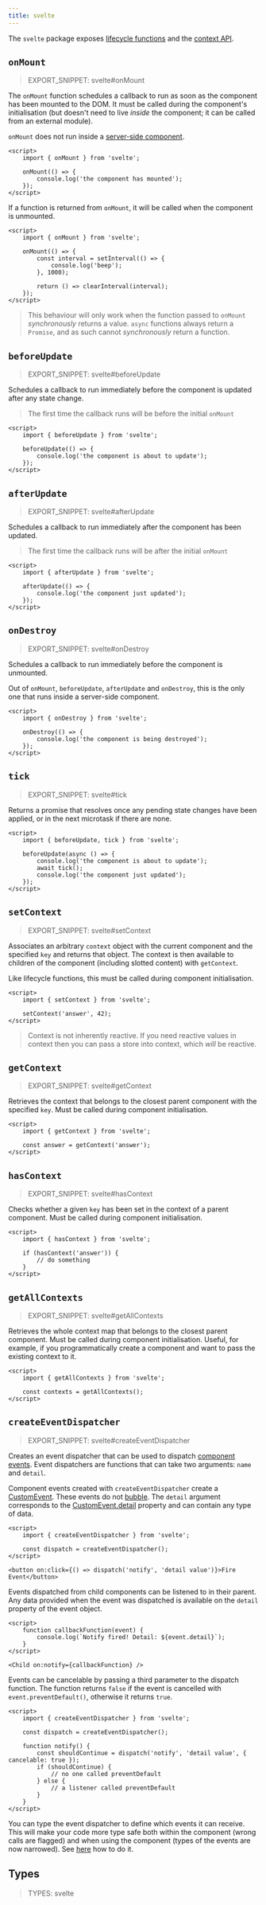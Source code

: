 ```yaml
---
title: svelte
---
```


The `svelte` package exposes [lifecycle functions](https://learn.svelte.dev/tutorial/onmount) and the [context API](https://learn.svelte.dev/tutorial/context-api).

## `onMount`

> EXPORT_SNIPPET: svelte#onMount

The `onMount` function schedules a callback to run as soon as the component has been mounted to the DOM. It must be called during the component's initialisation (but doesn't need to live _inside_ the component; it can be called from an external module).

`onMount` does not run inside a [server-side component](/docs/server-side-component-api).

```svelte
<script>
	import { onMount } from 'svelte';

	onMount(() => {
		console.log('the component has mounted');
	});
</script>
```

If a function is returned from `onMount`, it will be called when the component is unmounted.

```svelte
<script>
	import { onMount } from 'svelte';

	onMount(() => {
		const interval = setInterval(() => {
			console.log('beep');
		}, 1000);

		return () => clearInterval(interval);
	});
</script>
```

> This behaviour will only work when the function passed to `onMount` _synchronously_ returns a value. `async` functions always return a `Promise`, and as such cannot _synchronously_ return a function.

## `beforeUpdate`

> EXPORT_SNIPPET: svelte#beforeUpdate

Schedules a callback to run immediately before the component is updated after any state change.

> The first time the callback runs will be before the initial `onMount`

```svelte
<script>
	import { beforeUpdate } from 'svelte';

	beforeUpdate(() => {
		console.log('the component is about to update');
	});
</script>
```

## `afterUpdate`

> EXPORT_SNIPPET: svelte#afterUpdate

Schedules a callback to run immediately after the component has been updated.

> The first time the callback runs will be after the initial `onMount`

```svelte
<script>
	import { afterUpdate } from 'svelte';

	afterUpdate(() => {
		console.log('the component just updated');
	});
</script>
```

## `onDestroy`

> EXPORT_SNIPPET: svelte#onDestroy

Schedules a callback to run immediately before the component is unmounted.

Out of `onMount`, `beforeUpdate`, `afterUpdate` and `onDestroy`, this is the only one that runs inside a server-side component.

```svelte
<script>
	import { onDestroy } from 'svelte';

	onDestroy(() => {
		console.log('the component is being destroyed');
	});
</script>
```

## `tick`

> EXPORT_SNIPPET: svelte#tick

Returns a promise that resolves once any pending state changes have been applied, or in the next microtask if there are none.

```svelte
<script>
	import { beforeUpdate, tick } from 'svelte';

	beforeUpdate(async () => {
		console.log('the component is about to update');
		await tick();
		console.log('the component just updated');
	});
</script>
```

## `setContext`

> EXPORT_SNIPPET: svelte#setContext

Associates an arbitrary `context` object with the current component and the specified `key` and returns that object. The context is then available to children of the component (including slotted content) with `getContext`.

Like lifecycle functions, this must be called during component initialisation.

```svelte
<script>
	import { setContext } from 'svelte';

	setContext('answer', 42);
</script>
```

> Context is not inherently reactive. If you need reactive values in context then you can pass a store into context, which _will_ be reactive.

## `getContext`

> EXPORT_SNIPPET: svelte#getContext

Retrieves the context that belongs to the closest parent component with the specified `key`. Must be called during component initialisation.

```svelte
<script>
	import { getContext } from 'svelte';

	const answer = getContext('answer');
</script>
```

## `hasContext`

> EXPORT_SNIPPET: svelte#hasContext

Checks whether a given `key` has been set in the context of a parent component. Must be called during component initialisation.

```svelte
<script>
	import { hasContext } from 'svelte';

	if (hasContext('answer')) {
		// do something
	}
</script>
```

## `getAllContexts`

> EXPORT_SNIPPET: svelte#getAllContexts

Retrieves the whole context map that belongs to the closest parent component. Must be called during component initialisation. Useful, for example, if you programmatically create a component and want to pass the existing context to it.

```svelte
<script>
	import { getAllContexts } from 'svelte';

	const contexts = getAllContexts();
</script>
```

## `createEventDispatcher`

> EXPORT_SNIPPET: svelte#createEventDispatcher

Creates an event dispatcher that can be used to dispatch [component events](/docs/component-directives#on-eventname). Event dispatchers are functions that can take two arguments: `name` and `detail`.

Component events created with `createEventDispatcher` create a [CustomEvent](https://developer.mozilla.org/en-US/docs/Web/API/CustomEvent). These events do not [bubble](https://developer.mozilla.org/en-US/docs/Learn/JavaScript/Building_blocks/Events#Event_bubbling_and_capture). The `detail` argument corresponds to the [CustomEvent.detail](https://developer.mozilla.org/en-US/docs/Web/API/CustomEvent/detail) property and can contain any type of data.

```svelte
<script>
	import { createEventDispatcher } from 'svelte';

	const dispatch = createEventDispatcher();
</script>

<button on:click={() => dispatch('notify', 'detail value')}>Fire Event</button>
```

Events dispatched from child components can be listened to in their parent. Any data provided when the event was dispatched is available on the `detail` property of the event object.

```svelte
<script>
	function callbackFunction(event) {
		console.log(`Notify fired! Detail: ${event.detail}`);
	}
</script>

<Child on:notify={callbackFunction} />
```

Events can be cancelable by passing a third parameter to the dispatch function. The function returns `false` if the event is cancelled with `event.preventDefault()`, otherwise it returns `true`.

```svelte
<script>
	import { createEventDispatcher } from 'svelte';

	const dispatch = createEventDispatcher();

	function notify() {
		const shouldContinue = dispatch('notify', 'detail value', { cancelable: true });
		if (shouldContinue) {
			// no one called preventDefault
		} else {
			// a listener called preventDefault
		}
	}
</script>
```

You can type the event dispatcher to define which events it can receive. This will make your code more type safe both within the component (wrong calls are flagged) and when using the component (types of the events are now narrowed). See [here](typescript#script-lang-ts-events) how to do it.

## Types

> TYPES: svelte
